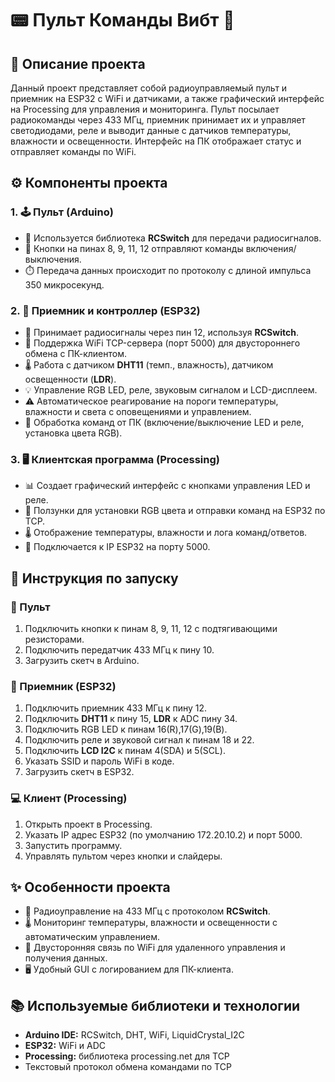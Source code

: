 # 📟 Пульт Команды Вибт 🚀

## 📄 Описание проекта
Данный проект представляет собой радиоуправляемый пульт и приемник на ESP32 с WiFi и датчиками, а также графический интерфейс на Processing для управления и мониторинга.
Пульт посылает радиокоманды через 433 МГц, приемник принимает их и управляет светодиодами, реле и выводит данные с датчиков температуры, влажности и освещенности. Интерфейс на ПК отображает статус и отправляет команды по WiFi.

## ⚙️ Компоненты проекта

### 1. 🕹️ Пульт (Arduino)
- 📡 Используется библиотека **RCSwitch** для передачи радиосигналов.
- 🔘 Кнопки на пинах 8, 9, 11, 12 отправляют команды включения/выключения.
- ⏱️ Передача данных происходит по протоколу с длиной импульса 350 микросекунд.

### 2. 🤖 Приемник и контроллер (ESP32)
- 📡 Принимает радиосигналы через пин 12, используя **RCSwitch**.
- 📶 Поддержка WiFi TCP-сервера (порт 5000) для двустороннего обмена с ПК-клиентом.
- 🌡️ Работа с датчиком **DHT11** (темп., влажность), датчиком освещенности (**LDR**).
- 💡 Управление RGB LED, реле, звуковым сигналом и LCD-дисплеем.
- ⚠️ Автоматическое реагирование на пороги температуры, влажности и света с оповещениями и управлением.
- 🔄 Обработка команд от ПК (включение/выключение LED и реле, установка цвета RGB).

### 3. 🖥️ Клиентская программа (Processing)
- 📊 Создает графический интерфейс с кнопками управления LED и реле.
- 🎨 Ползунки для установки RGB цвета и отправки команд на ESP32 по TCP.
- 🌡️ Отображение температуры, влажности и лога команд/ответов.
- 🔗 Подключается к IP ESP32 на порту 5000.

## 🚀 Инструкция по запуску

### 🔧 Пульт
1. Подключить кнопки к пинам 8, 9, 11, 12 с подтягивающими резисторами.
2. Подключить передатчик 433 МГц к пину 10.
3. Загрузить скетч в Arduino.

### 🔌 Приемник (ESP32)
1. Подключить приемник 433 МГц к пину 12.
2. Подключить **DHT11** к пину 15, **LDR** к ADC пину 34.
3. Подключить RGB LED к пинам 16(R),17(G),19(B).
4. Подключить реле и звуковой сигнал к пинам 18 и 22.
5. Подключить **LCD I2C** к пинам 4(SDA) и 5(SCL).
6. Указать SSID и пароль WiFi в коде.
7. Загрузить скетч в ESP32.

### 💻 Клиент (Processing)
1. Открыть проект в Processing.
2. Указать IP адрес ESP32 (по умолчанию 172.20.10.2) и порт 5000.
3. Запустить программу.
4. Управлять пультом через кнопки и слайдеры.

## ✨ Особенности проекта
- 📡 Радиоуправление на 433 МГц с протоколом **RCSwitch**.
- 🌡️ Мониторинг температуры, влажности и освещенности с автоматическим управлением.
- 📶 Двусторонняя связь по WiFi для удаленного управления и получения данных.
- 🖥️ Удобный GUI с логированием для ПК-клиента.

## 📚 Используемые библиотеки и технологии
- **Arduino IDE:** RCSwitch, DHT, WiFi, LiquidCrystal_I2C
- **ESP32:** WiFi и ADC
- **Processing:** библиотека processing.net для TCP
- Текстовый протокол обмена командами по TCP
